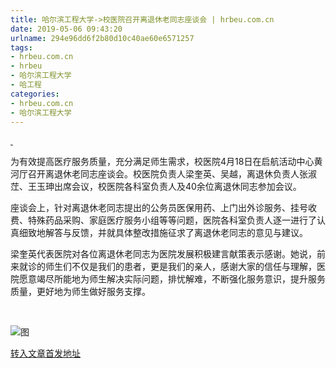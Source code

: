 ```yaml
---
title: 哈尔滨工程大学->校医院召开离退休老同志座谈会 | hrbeu.com.cn
date: 2019-05-06 09:43:20
urlname: 294e96dd6f2b80d10c40ae60e6571257
tags: 
- hrbeu.com.cn
- hrbeu
- 哈尔滨工程大学
- 哈工程
categories:
- hrbeu.com.cn
- 哈尔滨工程大学
---
```


[ ](/news/UploadFiles_4906/201904/2019041915240742.jpg)

为有效提高医疗服务质量，充分满足师生需求，校医院4月18日在启航活动中心黄河厅召开离退休老同志座谈会。校医院负责人梁奎英、吴越，离退休负责人张淑茳、王玉珅出席会议，校医院各科室负责人及40余位离退休同志参加会议。

座谈会上，针对离退休老同志提出的公务员医保用药、上门出外诊服务、挂号收费、特殊药品采购、家庭医疗服务小组等等问题，医院各科室负责人逐一进行了认真细致地解答与反馈，并就具体整改措施征求了离退休老同志的意见与建议。

梁奎英代表医院对各位离退休老同志为医院发展积极建言献策表示感谢。她说，前来就诊的师生们不仅是我们的患者，更是我们的亲人，感谢大家的信任与理解，医院愿意竭尽所能地为师生解决实际问题，排忧解难，不断强化服务意识，提升服务质量，更好地为师生做好服务支撑。

 

![图](http://gongxue.cn/news/UploadFiles_4906/201904/2019041915240742.jpg)

[转入文章首发地址](http://gongxue.cn/news/2019/201904/news_195134.html)